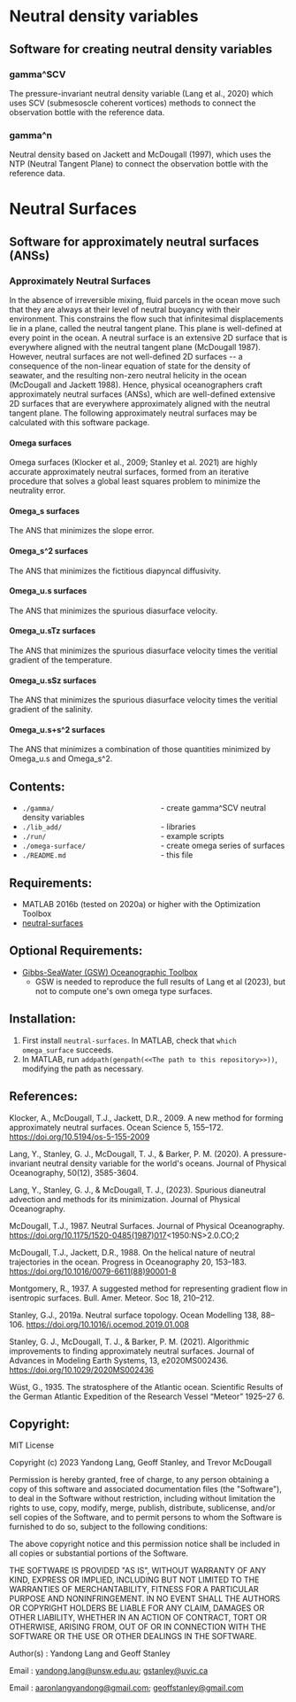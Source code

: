# Neutral density variables
## Software for creating neutral density variables

### gamma^SCV

The pressure-invariant neutral density variable (Lang et al., 2020) which uses SCV (submesoscle coherent vortices) methods to connect the observation bottle with the reference data.

### gamma^n

Neutral density based on Jackett and McDougall (1997), which uses the NTP (Neutral Tangent Plane) to connect the observation bottle with the reference data.

# Neutral Surfaces
## Software for approximately neutral surfaces (ANSs)

### Approximately Neutral Surfaces

In the absence of irreversible mixing, fluid parcels in the ocean move such that they are always at their level of neutral buoyancy with their environment.  This constrains the flow such that infinitesimal displacements lie in a plane, called the neutral tangent plane. This plane is well-defined at every point in the ocean.  A neutral surface is an extensive 2D surface that is everywhere aligned with the neutral tangent plane (McDougall 1987).  However, neutral surfaces are not well-defined 2D surfaces -- a consequence of the non-linear equation of state for the density of seawater, and the resulting non-zero neutral helicity in the ocean (McDougall and Jackett 1988).  Hence, physical oceanographers craft approximately neutral surfaces (ANSs), which are well-defined extensive 2D surfaces that are everywhere approximately aligned with the neutral tangent plane.  The following approximately neutral surfaces may be calculated with this software package. 

#### Omega surfaces

Omega surfaces (Klocker et al., 2009;  Stanley et al. 2021) are highly accurate approximately neutral surfaces, formed from an iterative procedure that solves a global least squares problem to minimize the neutrality error.

#### Omega_s surfaces

The ANS that minimizes the slope error.

#### Omega_s^2 surfaces

The ANS that minimizes the fictitious diapyncal diffusivity. 

#### Omega_u.s surfaces

The ANS that minimizes the spurious diasurface velocity.

#### Omega_u.sTz surfaces

The ANS that minimizes the spurious diasurface velocity times the veritial gradient of the temperature.

#### Omega_u.sSz surfaces

The ANS that minimizes the spurious diasurface velocity times the veritial gradient of the salinity.

#### Omega_u.s+s^2 surfaces

The ANS that minimizes a combination of those quantities minimized by Omega_u.s and Omega_s^2.



## Contents:
- `./gamma/                           `- create gamma^SCV neutral density variables
- `./lib_add/                         `- libraries
- `./run/                             `- example scripts
- `./omega-surface/                   `- create omega series of surfaces
- `./README.md                        `- this file

## Requirements:
- MATLAB 2016b (tested on 2020a) or higher with the Optimization Toolbox
- [neutral-surfaces](https://github.com/geoffstanley/neutral-surfaces/)

## Optional Requirements:
- [Gibbs-SeaWater (GSW) Oceanographic Toolbox](https://www.teos-10.org/software.htm)
	+ GSW is needed to reproduce the full results of Lang et al (2023), but not to compute one's own omega type surfaces.


## Installation:
1. First install `neutral-surfaces`. In MATLAB, check that `which omega_surface` succeeds.
2. In MATLAB, run `addpath(genpath(<<The path to this repository>>))`, modifying the path as necessary.



## References:

Klocker, A., McDougall, T.J., Jackett, D.R., 2009. A new method for forming approximately neutral surfaces. Ocean Science 5, 155–172. https://doi.org/10.5194/os-5-155-2009

Lang, Y., Stanley, G. J., McDougall, T. J., & Barker, P. M. (2020). A pressure-invariant neutral density variable for the world's oceans. Journal of Physical Oceanography, 50(12), 3585-3604.

Lang, Y., Stanley, G. J., & McDougall, T. J., (2023). Spurious dianeutral advection and methods for its minimization. Journal of Physical Oceanography.

McDougall, T.J., 1987. Neutral Surfaces. Journal of Physical Oceanography. https://doi.org/10.1175/1520-0485(1987)017<1950:NS>2.0.CO;2

McDougall, T.J., Jackett, D.R., 1988. On the helical nature of neutral trajectories in the ocean. Progress in Oceanography 20, 153–183. https://doi.org/10.1016/0079-6611(88)90001-8

Montgomery, R., 1937. A suggested method for representing gradient flow in isentropic surfaces. Bull. Amer. Meteor. Soc 18, 210–212.

Stanley, G.J., 2019a. Neutral surface topology. Ocean Modelling 138, 88–106. https://doi.org/10.1016/j.ocemod.2019.01.008

Stanley, G. J., McDougall, T. J., & Barker, P. M. (2021). Algorithmic improvements to finding approximately neutral surfaces. Journal of Advances in Modeling Earth Systems, 13, e2020MS002436. https://doi.org/10.1029/2020MS002436 

Wüst, G., 1935. The stratosphere of the Atlantic ocean. Scientific Results of the German Atlantic Expedition of the Research Vessel “Meteor” 1925–27 6.

## Copyright:
MIT License

Copyright (c) 2023 Yandong Lang, Geoff Stanley, and Trevor McDougall

Permission is hereby granted, free of charge, to any person obtaining a copy of this software and associated documentation files (the "Software"), to deal in the Software without restriction, including without limitation the rights to use, copy, modify, merge, publish, distribute, sublicense, and/or sell copies of the Software, and to permit persons to whom the Software is furnished to do so, subject to the following conditions:  

The above copyright notice and this permission notice shall be included in all copies or substantial portions of the Software. 

THE SOFTWARE IS PROVIDED "AS IS", WITHOUT WARRANTY OF ANY KIND, EXPRESS OR IMPLIED, INCLUDING BUT NOT LIMITED TO THE WARRANTIES OF MERCHANTABILITY, FITNESS FOR A PARTICULAR PURPOSE AND NONINFRINGEMENT. IN NO EVENT SHALL THE AUTHORS OR COPYRIGHT HOLDERS BE LIABLE FOR ANY CLAIM, DAMAGES OR OTHER LIABILITY, WHETHER IN AN ACTION OF CONTRACT, TORT OR OTHERWISE, ARISING FROM, OUT OF OR IN CONNECTION WITH THE SOFTWARE OR THE USE OR OTHER DEALINGS IN THE SOFTWARE.  

Author(s) : Yandong Lang and Geoff Stanley

Email     : yandong.lang@unsw.edu.au; gstanley@uvic.ca

Email     : aaronlangyandong@gmail.com; geoffstanley@gmail.com
